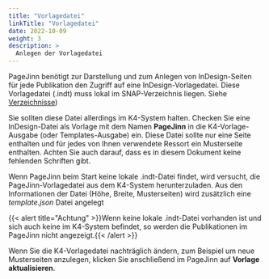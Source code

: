 ```yaml
---
title: "Vorlagedatei"
linkTitle: "Vorlagedatei"
date: 2022-10-09
weight: 3
description: >
  Anlegen der Vorlagedatei
---
```


PageJinn benötigt zur Darstellung und zum Anlegen von InDesign-Seiten für jede Publikation den Zugriff auf eine InDesign-Vorlagedatei.
Diese Vorlagedatei (.indt) muss lokal im SNAP-Verzeichnis liegen. Siehe [Verzeichnisse](/docs/installation/verzeichnisse/))

Sie sollten diese Datei allerdings im K4-System halten. Checken Sie eine InDesign-Datei als Vorlage mit dem Namen **PageJinn** in die K4-Vorlage-Ausgabe (oder Templates-Ausgabe) ein. Diese Datei sollte nur eine Seite enthalten und für jedes von Ihnen verwendete Ressort ein Musterseite enthalten. Achten Sie auch darauf, dass es in diesem Dokument keine fehlenden Schriften gibt.


Wenn PageJinn beim Start keine lokale .indt-Datei findet, wird versucht, die PageJinn-Vorlagedatei aus dem K4-System herunterzuladen. Aus den Informationen der Datei (Höhe, Breite, Musterseiten) wird zusätzlich eine *template.json* Datei angelegt 


{{< alert title="Achtung" >}}Wenn keine lokale .indt-Datei vorhanden ist und sich auch keine im K4-System befindet, so werden die Publikationen im PageJinn nicht angezeigt.{{< /alert >}}

Wenn Sie die K4-Vorlagedatei nachträglich ändern, zum Beispiel um neue Musterseiten anzulegen, klicken Sie anschließend im PageJinn auf **Vorlage aktualisieren**.